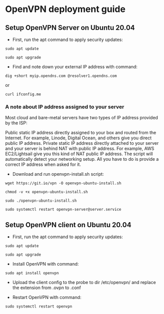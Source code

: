 # OpenVPN deployment guide

## Setup OpenVPN Server on Ubuntu 20.04

* First, run the apt command to apply security updates:

`sudo apt update`

`sudo apt upgrade`

* Find and note down your external IP address with command:

`dig +short myip.opendns.com @resolver1.opendns.com`

or

`curl ifconfig.me`

### A note about IP address assigned to your server

Most cloud and bare-metal servers have two types of IP address provided by the ISP:

Public static IP address directly assigned to your box and routed from the Internet. For example, Linode, Digital Ocean, and others give you direct public IP address.
Private static IP address directly attached to your server and your server is behind NAT with public IP address. For example, AWS EC2/Lightsail give you this kind of NAT public IP address.
The script will automatically detect your networking setup. All you have to do is provide a correct IP address when asked for it.

* Download and run openvpn-install.sh script:

`wget https://git.io/vpn -O openvpn-ubuntu-install.sh`

`chmod -v +x openvpn-ubuntu-install.sh`

`sudo ./openvpn-ubuntu-install.sh`

`sudo systemctl restart openvpn-server@server.service`

## Setup OpenVPN client on Ubuntu 20.04

* First, run the apt command to apply security updates:

`sudo apt update`

`sudo apt upgrade`

* Install OpenVPN with command:

`sudo apt install openvpn`

* Upload the client config to the probe to dir /etc/openvpn/ and replace the extension from .ovpn to .conf

* Restart OpenVPN with command:

`sudo systemctl restart openvpn`
